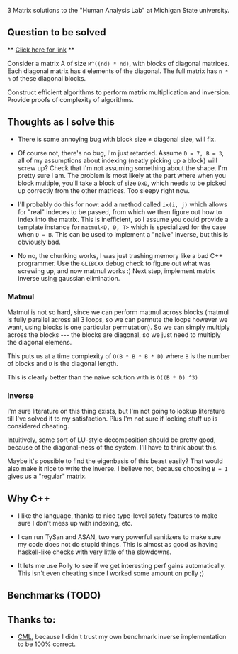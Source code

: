 3 Matrix solutions to the "Human Analysis Lab" at Michigan State university.


## Question to be solved
** [Click here for link](http://hal.cse.msu.edu/misc/join/) **

Consider a matrix A of size `R^((nd) * nd)`, with blocks of diagonal matrices. 
Each diagonal matrix has `d` elements of the diagonal. The full matrix has `n * n`
of these diagonal blocks.

Construct efficient algorithms to perform matrix multiplication and inversion.
Provide proofs of complexity of algorithms.

## Thoughts as I solve this

- There is some annoying bug with block size ≠ diagonal size, will fix.
- Of course not, there's no bug, I'm just retarded. Assume `D = 7, B = 3`, all
  of my assumptions about indexing (neatly picking up a block) will screw up?
  Check that I'm not assuming something about the shape. I'm pretty sure I am.
   The problem is most likely at the part where when you block multiple, you'll
  take a block of size `DxD`, which needs to be picked up correctly from the
   other matrices. Too sleepy right now.


- I'll probably do this for now: add a method called `ix(i, j)` which allows
for "real" indeces to be passed, from which we then figure out how to index
into the matrix. This is inefficient, so I assume you could provide a template
instance for `matmul<D, D, T>` which is specialized for the case when `D = B`.
This can be used to implement a "naive" inverse, but this is obviously bad.

- No no, the chunking works, I was just trashing memory like a bad C++ programmer.
  Use the `GLIBCXX` debug check to figure out what was screwing up, and now
  matmul works :) Next step, implement matrix inverse using gaussian elimination.

### Matmul
Matmul is not so hard, since we can perform matmul across blocks (matmul is
fully parallel across all 3 loops, so we can permute the loops however we want,
using blocks is one particular permutation). So we can simply multiply across
the blocks --- the blocks are diagonal, so we just need to multiply the diagonal
elemens.

This puts us at a time complexity of `O(B * B * B * D)` 
where `B` is the number of blocks
and `D` is the diagonal length. 

This is clearly better than the naive solution with is `O((B * D) ^3)`

### Inverse
I'm sure literature on this thing exists, but I'm not going to lookup literature
till I've solved it to my satisfaction. Plus I'm not sure if looking stuff up
is considered cheating.

Intuitively, some sort of LU-style decomposition should be pretty good, because
of the diagonal-ness of the system. I'll have to think about this.

Maybe it's possible to find the eigenbasis of this beast easily? That would
also make it nice to write the inverse. I believe not, because choosing 
`B = 1` gives us a "regular" matrix.


## Why C++
- I like the language, thanks to nice type-level safety features to make sure
  I don't mess up with indexing, etc. 

- I can run TySan and ASAN, two very powerful sanitizers to make sure my code
  does not do stupid things. This is almost as good as having haskell-like checks
  with very little of the slowdowns.

- It lets me use Polly to see if we get interesting perf gains automatically.
  This isn't even cheating since I worked some amount on polly ;)

## Benchmarks (TODO)

## Thanks to:
- [CML](https://github.com/MichaelJWelsh/cml), because I didn't trust my own
  benchmark inverse implementation to be 100% correct.

